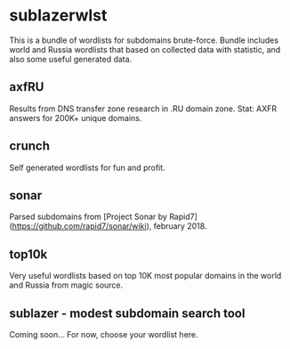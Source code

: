 # sublazerwlst 

This is a bundle of wordlists for subdomains brute-force. Bundle includes world and Russia wordlists that based on collected data with statistic, and also some useful generated data.

## axfRU

Results from DNS transfer zone research in .RU domain zone.
Stat: AXFR answers for 200K+ unique domains.

## crunch

Self generated wordlists for fun and profit.

## sonar

Parsed subdomains from [Project Sonar by Rapid7] (https://github.com/rapid7/sonar/wiki), february 2018.

## top10k

Very useful wordlists based on top 10K most popular domains in the world and Russia from magic source.

## sublazer - modest subdomain search tool
Coming soon... For now, choose your wordlist here.

